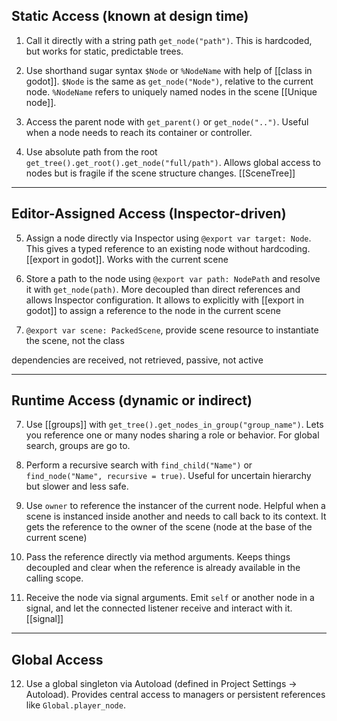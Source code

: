 ## Static Access (known at design time)

1. Call it directly with a string path `get_node("path")`. This is hardcoded, but works for static, predictable trees.

2. Use shorthand sugar syntax `$Node` or `%NodeName` with help of [[class in godot]]. `$Node` is the same as `get_node("Node")`, relative to the current node. `%NodeName` refers to uniquely named nodes in the scene [[Unique node]].

3. Access the parent node with `get_parent()` or `get_node("..")`. Useful when a node needs to reach its container or controller.

4. Use absolute path from the root `get_tree().get_root().get_node("full/path")`. Allows global access to nodes but is fragile if the scene structure changes. [[SceneTree]]

---

## Editor-Assigned Access (Inspector-driven)

5. Assign a node directly via Inspector using `@export var target: Node`. This gives a typed reference to an existing node without hardcoding. [[export in godot]]. Works with the current scene

6. Store a path to the node using `@export var path: NodePath` and resolve it with `get_node(path)`. More decoupled than direct references and allows Inspector configuration. It allows to explicitly with [[export in godot]] to assign a reference to the node in the current scene
7. `@export var scene: PackedScene`, provide scene resource to instantiate the scene, not the class

dependencies are received, not retrieved, passive, not active

---

## Runtime Access (dynamic or indirect)

7. Use [[groups]] with `get_tree().get_nodes_in_group("group_name")`. Lets you reference one or many nodes sharing a role or behavior. For global search, groups are go to.

8. Perform a recursive search with `find_child("Name")` or `find_node("Name", recursive = true)`. Useful for uncertain hierarchy but slower and less safe.

9. Use `owner` to reference the instancer of the current node. Helpful when a scene is instanced inside another and needs to call back to its context. It gets the reference to the owner of the scene (node at the base of the current scene)

10. Pass the reference directly via method arguments. Keeps things decoupled and clear when the reference is already available in the calling scope.

11. Receive the node via signal arguments. Emit `self` or another node in a signal, and let the connected listener receive and interact with it. [[signal]]

---

## Global Access

12. Use a global singleton via Autoload (defined in Project Settings → Autoload). Provides central access to managers or persistent references like `Global.player_node`.
